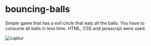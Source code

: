 # bouncing-balls


Simple game that has a evil circle that eats all the balls.
You have to consume all balls in less time.
HTML, CSS and javascript were used.



![captur](https://user-images.githubusercontent.com/25385285/35186323-3751375c-fe38-11e7-8a61-78de728055b9.PNG)
